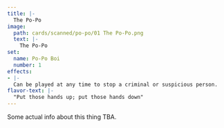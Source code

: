 ```yaml
---
title: |-
  The Po-Po
image: 
  path: cards/scanned/po-po/01 The Po-Po.png
  text: |-
    The Po-Po
set:
  name: Po-Po Boi
  number: 1
effects: 
- |-
  Can be played at any time to stop a criminal or suspicious person.
flavor-text: |-
  "Put those hands up; put those hands down"
---
```

Some actual info about this thing TBA.
